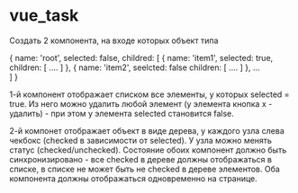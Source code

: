 # vue_task
Создать 2 компонента, на входе которых объект типа

{
  name: 'root',
  selected: false,
  childred: [
    {
	  name: 'item1',
	  selected: true,
	  children: [
		....
	  ]
	},
	{
	  name: 'item2',
	  seelcted: false
	  children: [
		....
	  ]
	},
	...		
  ]
}

1-й компонент отображает списком все элементы, у которых selected = true. Из него можно удалить любой элемент (у элемента кнопка х - удалить) - при этом у элемента selected становится false.

2-й компонет отображает объект в виде дерева, у каждого узла слева чекбокс (checked в зависимости от selected). У узла можно менять статус (checked/unchecked).
Состояние обоих компонент должно быть синхронизировано - все checked в дереве должны отображаться в списке, в списке не может быть не checked в дереве элементов.
Оба компонента должны отображаться одновременно на странице.
